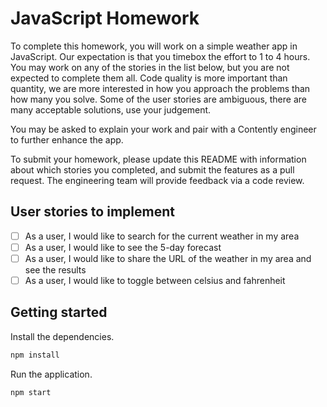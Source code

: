 # JavaScript Homework

To complete this homework, you will work on a simple weather app in JavaScript. Our expectation is that you timebox the effort to 1 to 4 hours. You may work on any of the stories in the list below, but you are not expected to complete them all. Code quality is more important than quantity, we are more interested in how you approach the problems than how many you solve. Some of the user stories are ambiguous, there are many acceptable solutions, use your judgement.

You may be asked to explain your work and pair with a Contently engineer to further enhance the app.

To submit your homework, please update this README with information about which stories you completed, and submit the features as a pull request. The engineering team will provide feedback via a code review.

## User stories to implement

- [ ] As a user, I would like to search for the current weather in my area
- [ ] As a user, I would like to see the 5-day forecast
- [ ] As a user, I would like to share the URL of the weather in my area and see the results
- [ ] As a user, I would like to toggle between celsius and fahrenheit

## Getting started

Install the dependencies.

```bash
npm install
```

Run the application.

```bash
npm start
```
